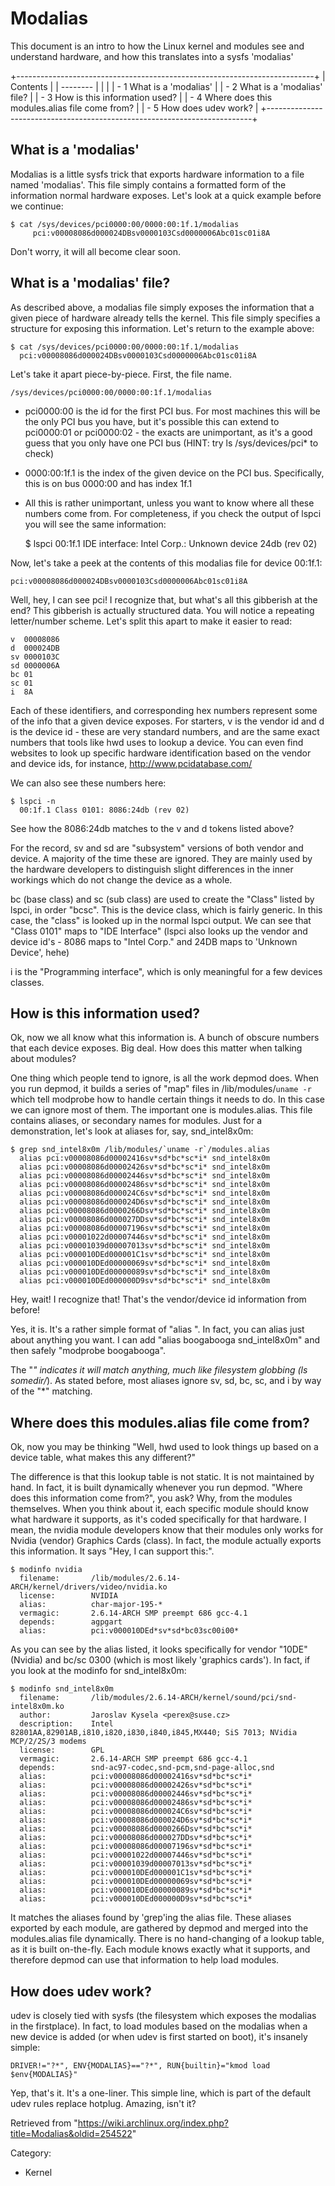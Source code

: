 Modalias
========

This document is an intro to how the Linux kernel and modules see and
understand hardware, and how this translates into a sysfs 'modalias'

+--------------------------------------------------------------------------+
| Contents                                                                 |
| --------                                                                 |
|                                                                          |
| -   1 What is a 'modalias'                                               |
| -   2 What is a 'modalias' file?                                         |
| -   3 How is this information used?                                      |
| -   4 Where does this modules.alias file come from?                      |
| -   5 How does udev work?                                                |
+--------------------------------------------------------------------------+

What is a 'modalias'
--------------------

Modalias is a little sysfs trick that exports hardware information to a
file named 'modalias'. This file simply contains a formatted form of the
information normal hardware exposes. Let's look at a quick example
before we continue:

    $ cat /sys/devices/pci0000:00/0000:00:1f.1/modalias
         pci:v00008086d000024DBsv0000103Csd0000006Abc01sc01i8A

Don't worry, it will all become clear soon.

What is a 'modalias' file?
--------------------------

As described above, a modalias file simply exposes the information that
a given piece of hardware already tells the kernel. This file simply
specifies a structure for exposing this information. Let's return to the
example above:

    $ cat /sys/devices/pci0000:00/0000:00:1f.1/modalias
      pci:v00008086d000024DBsv0000103Csd0000006Abc01sc01i8A

Let's take it apart piece-by-piece. First, the file name.

    /sys/devices/pci0000:00/0000:00:1f.1/modalias

-   pci0000:00 is the id for the first PCI bus. For most machines this
    will be the only PCI bus you have, but it's possible this can extend
    to pci0000:01 or pci0000:02 - the exacts are unimportant, as it's a
    good guess that you only have one PCI bus (HINT: try ls
    /sys/devices/pci* to check)
-   0000:00:1f.1 is the index of the given device on the PCI bus.
    Specifically, this is on bus 0000:00 and has index 1f.1
-   All this is rather unimportant, unless you want to know where all
    these numbers come from. For completeness, if you check the output
    of lspci you will see the same information:

    $ lspci
      00:1f.1 IDE interface: Intel Corp.: Unknown device 24db (rev 02)

Now, let's take a peek at the contents of this modalias file for device
00:1f.1:

    pci:v00008086d000024DBsv0000103Csd0000006Abc01sc01i8A

Well, hey, I can see pci! I recognize that, but what's all this
gibberish at the end? This gibberish is actually structured data. You
will notice a repeating letter/number scheme. Let's split this apart to
make it easier to read:

    v  00008086
    d  000024DB
    sv 0000103C
    sd 0000006A
    bc 01
    sc 01
    i  8A

Each of these identifiers, and corresponding hex numbers represent some
of the info that a given device exposes. For starters, v is the vendor
id and d is the device id - these are very standard numbers, and are the
same exact numbers that tools like hwd uses to lookup a device. You can
even find websites to look up specific hardware identification based on
the vendor and device ids, for instance, http://www.pcidatabase.com/

We can also see these numbers here:

    $ lspci -n
      00:1f.1 Class 0101: 8086:24db (rev 02)

See how the 8086:24db matches to the v and d tokens listed above?

For the record, sv and sd are "subsystem" versions of both vendor and
device. A majority of the time these are ignored. They are mainly used
by the hardware developers to distinguish slight differences in the
inner workings which do not change the device as a whole.

bc (base class) and sc (sub class) are used to create the "Class" listed
by lspci, in order "bcsc". This is the device class, which is fairly
generic. In this case, the "class" is looked up in the normal lspci
output. We can see that "Class 0101" maps to "IDE Interface" (lspci also
looks up the vendor and device id's - 8086 maps to "Intel Corp." and
24DB maps to 'Unknown Device', hehe)

i is the "Programming interface", which is only meaningful for a few
devices classes.

How is this information used?
-----------------------------

Ok, now we all know what this information is. A bunch of obscure numbers
that each device exposes. Big deal. How does this matter when talking
about modules?

One thing which people tend to ignore, is all the work depmod does. When
you run depmod, it builds a series of "map" files in /lib/modules/`uname
-r` which tell modprobe how to handle certain things it needs to do. In
this case we can ignore most of them. The important one is
modules.alias. This file contains aliases, or secondary names for
modules. Just for a demonstration, let's look at aliases for, say,
snd_intel8x0m:

    $ grep snd_intel8x0m /lib/modules/`uname -r`/modules.alias
      alias pci:v00008086d00002416sv*sd*bc*sc*i* snd_intel8x0m
      alias pci:v00008086d00002426sv*sd*bc*sc*i* snd_intel8x0m
      alias pci:v00008086d00002446sv*sd*bc*sc*i* snd_intel8x0m
      alias pci:v00008086d00002486sv*sd*bc*sc*i* snd_intel8x0m
      alias pci:v00008086d000024C6sv*sd*bc*sc*i* snd_intel8x0m
      alias pci:v00008086d000024D6sv*sd*bc*sc*i* snd_intel8x0m
      alias pci:v00008086d0000266Dsv*sd*bc*sc*i* snd_intel8x0m
      alias pci:v00008086d000027DDsv*sd*bc*sc*i* snd_intel8x0m
      alias pci:v00008086d00007196sv*sd*bc*sc*i* snd_intel8x0m
      alias pci:v00001022d00007446sv*sd*bc*sc*i* snd_intel8x0m
      alias pci:v00001039d00007013sv*sd*bc*sc*i* snd_intel8x0m
      alias pci:v000010DEd000001C1sv*sd*bc*sc*i* snd_intel8x0m
      alias pci:v000010DEd00000069sv*sd*bc*sc*i* snd_intel8x0m
      alias pci:v000010DEd00000089sv*sd*bc*sc*i* snd_intel8x0m
      alias pci:v000010DEd000000D9sv*sd*bc*sc*i* snd_intel8x0m

Hey, wait! I recognize that! That's the vendor/device id information
from before!

Yes, it is. It's a rather simple format of "alias <something> <actual
module>". In fact, you can alias just about anything you want. I can add
"alias boogabooga snd_intel8x0m" and then safely "modprobe boogabooga".

The "*" indicates it will match anything, much like filesystem globbing
(ls somedir/*). As stated before, most aliases ignore sv, sd, bc, sc,
and i by way of the "*" matching.

Where does this modules.alias file come from?
---------------------------------------------

Ok, now you may be thinking "Well, hwd used to look things up based on a
device table, what makes this any different?"

The difference is that this lookup table is not static. It is not
maintained by hand. In fact, it is built dynamically whenever you run
depmod. "Where does this information come from?", you ask? Why, from the
modules themselves. When you think about it, each specific module should
know what hardware it supports, as it's coded specifically for that
hardware. I mean, the nvidia module developers know that their modules
only works for Nvidia (vendor) Graphics Cards (class). In fact, the
module actually exports this information. It says "Hey, I can support
this:".

    $ modinfo nvidia
      filename:       /lib/modules/2.6.14-ARCH/kernel/drivers/video/nvidia.ko
      license:        NVIDIA
      alias:          char-major-195-*
      vermagic:       2.6.14-ARCH SMP preempt 686 gcc-4.1
      depends:        agpgart
      alias:          pci:v000010DEd*sv*sd*bc03sc00i00*

As you can see by the alias listed, it looks specifically for vendor
"10DE" (Nvidia) and bc/sc 0300 (which is most likely 'graphics cards').
In fact, if you look at the modinfo for snd_intel8x0m:

    $ modinfo snd_intel8x0m
      filename:       /lib/modules/2.6.14-ARCH/kernel/sound/pci/snd-intel8x0m.ko
      author:         Jaroslav Kysela <perex@suse.cz>
      description:    Intel 82801AA,82901AB,i810,i820,i830,i840,i845,MX440; SiS 7013; NVidia MCP/2/2S/3 modems
      license:        GPL
      vermagic:       2.6.14-ARCH SMP preempt 686 gcc-4.1
      depends:        snd-ac97-codec,snd-pcm,snd-page-alloc,snd
      alias:          pci:v00008086d00002416sv*sd*bc*sc*i*
      alias:          pci:v00008086d00002426sv*sd*bc*sc*i*
      alias:          pci:v00008086d00002446sv*sd*bc*sc*i*
      alias:          pci:v00008086d00002486sv*sd*bc*sc*i*
      alias:          pci:v00008086d000024C6sv*sd*bc*sc*i*
      alias:          pci:v00008086d000024D6sv*sd*bc*sc*i*
      alias:          pci:v00008086d0000266Dsv*sd*bc*sc*i*
      alias:          pci:v00008086d000027DDsv*sd*bc*sc*i*
      alias:          pci:v00008086d00007196sv*sd*bc*sc*i*
      alias:          pci:v00001022d00007446sv*sd*bc*sc*i*
      alias:          pci:v00001039d00007013sv*sd*bc*sc*i*
      alias:          pci:v000010DEd000001C1sv*sd*bc*sc*i*
      alias:          pci:v000010DEd00000069sv*sd*bc*sc*i*
      alias:          pci:v000010DEd00000089sv*sd*bc*sc*i*
      alias:          pci:v000010DEd000000D9sv*sd*bc*sc*i*

It matches the aliases found by 'grep'ing the alias file. These aliases
exported by each module, are gathered by depmod and merged into the
modules.alias file dynamically. There is no hand-changing of a lookup
table, as it is built on-the-fly. Each module knows exactly what it
supports, and therefore depmod can use that information to help load
modules.

How does udev work?
-------------------

udev is closely tied with sysfs (the filesystem which exposes the
modalias in the firstplace). In fact, to load modules based on the
modalias when a new device is added (or when udev is first started on
boot), it's insanely simple:

    DRIVER!="?*", ENV{MODALIAS}=="?*", RUN{builtin}="kmod load $env{MODALIAS}"

Yep, that's it. It's a one-liner. This simple line, which is part of the
default udev rules replace hotplug. Amazing, isn't it?

Retrieved from
"https://wiki.archlinux.org/index.php?title=Modalias&oldid=254522"

Category:

-   Kernel
